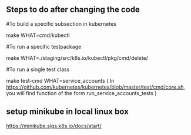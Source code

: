 ## Steps to do after changing the code

#To build a specific subsection in kubernetes

make WHAT=cmd/kubectl

#To run a specific testpackage

make WHAT=./staging/src/k8s.io/kubectl/pkg/cmd/delete/

#To run a single test class

make test-cmd WHAT=service_accounts ( In https://github.com/kubernetes/kubernetes/blob/master/test/cmd/core.sh, you will find function of the form run_service_accounts_tests )


## setup minikube in local linux box

https://minikube.sigs.k8s.io/docs/start/
